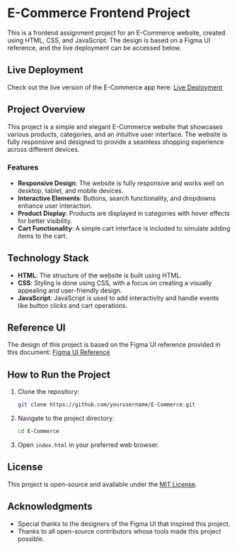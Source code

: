 # E-Commerce Frontend Project

This is a frontend assignment project for an E-Commerce website, created using HTML, CSS, and JavaScript. The design is based on a Figma UI reference, and the live deployment can be accessed below.

## Live Deployment

Check out the live version of the E-Commerce app here: [Live Deployment](https://amitsingh771087.github.io/E-Commerce/)

## Project Overview

This project is a simple and elegant E-Commerce website that showcases various products, categories, and an intuitive user interface. The website is fully responsive and designed to provide a seamless shopping experience across different devices.

### Features

- **Responsive Design**: The website is fully responsive and works well on desktop, tablet, and mobile devices.
- **Interactive Elements**: Buttons, search functionality, and dropdowns enhance user interaction.
- **Product Display**: Products are displayed in categories with hover effects for better visibility.
- **Cart Functionality**: A simple cart interface is included to simulate adding items to the cart.

## Technology Stack

- **HTML**: The structure of the website is built using HTML.
- **CSS**: Styling is done using CSS, with a focus on creating a visually appealing and user-friendly design.
- **JavaScript**: JavaScript is used to add interactivity and handle events like button clicks and cart operations.

## Reference UI

The design of this project is based on the Figma UI reference provided in this document: [Figma UI Reference](https://docs.google.com/document/d/1Jb7sIg8zQrA9p_GUW4TMQUaHT0TNQUdE/edit?usp=sharing&ouid=109386538118088784832&rtpof=true&sd=true)

## How to Run the Project

1. Clone the repository:
    ```bash
    git clone https://github.com/yourusername/E-Commerce.git
    ```
2. Navigate to the project directory:
    ```bash
    cd E-Commerce
    ```
3. Open `index.html` in your preferred web browser.

## License

This project is open-source and available under the [MIT License](LICENSE).

## Acknowledgments

- Special thanks to the designers of the Figma UI that inspired this project.
- Thanks to all open-source contributors whose tools made this project possible.

